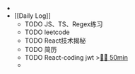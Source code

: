 -
- [[Daily Log]]
	- TODO JS、TS、Regex练习
	- TODO leetcode
	- TODO React技术揭秘
	- TODO 简历
	- TODO React-coding jwt >[🍅🍅 50min](#agenda-pomo://?t=f-1690363603179-1500%2Cf-1690369454508-1500)
	-